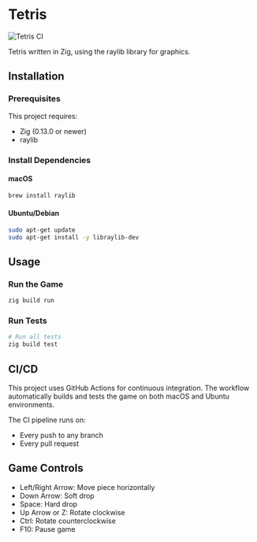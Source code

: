 # Tetris

![Tetris CI](https://github.com/username/tetris/actions/workflows/ci.yml/badge.svg)

Tetris written in Zig, using the raylib library for graphics.

## Installation

### Prerequisites

This project requires:
- Zig (0.13.0 or newer)
- raylib

### Install Dependencies

#### macOS
```bash
brew install raylib
```

#### Ubuntu/Debian
```bash
sudo apt-get update
sudo apt-get install -y libraylib-dev
```

## Usage

### Run the Game
```bash
zig build run
```

### Run Tests
```bash
# Run all tests
zig build test
```

## CI/CD

This project uses GitHub Actions for continuous integration. The workflow automatically builds and tests the game on both macOS and Ubuntu environments.

The CI pipeline runs on:
- Every push to any branch
- Every pull request

## Game Controls

- Left/Right Arrow: Move piece horizontally
- Down Arrow: Soft drop
- Space: Hard drop
- Up Arrow or Z: Rotate clockwise
- Ctrl: Rotate counterclockwise
- F10: Pause game
